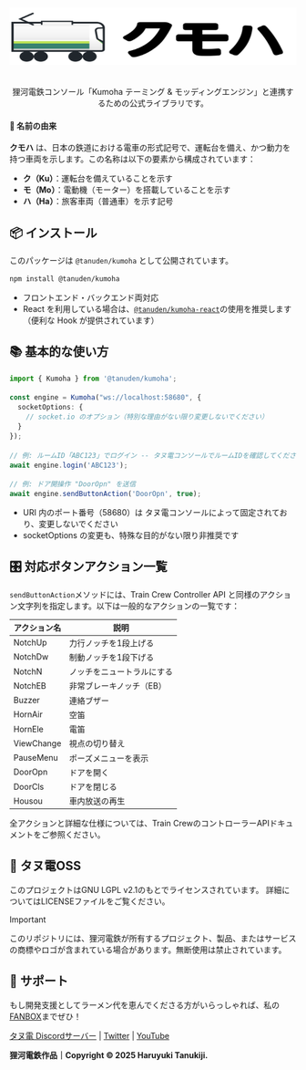 <center>
<picture>
  <source media="(prefers-color-scheme: dark), (max-height: 50px)" srcset="TanudenKumoha-LogoWhite.svg">
  <source media="(prefers-color-scheme: light), (max-height: 50px)" srcset="TanudenKumoha-LogoBlack.svg">
  <img src="TanudenKumoha-LogoBlack.svg" alt="Tanuden Kumoha Logo" style="max-height: 100px; width: 100%; margin-bottom: 20px;">
</picture>


狸河電鉄コンソール「Kumoha テーミング & モッディングエンジン」と連携するための公式ライブラリです。
</center>

#### 🚄 名前の由来

**クモハ** は、日本の鉄道における電車の形式記号で、運転台を備え、かつ動力を持つ車両を示します。この名称は以下の要素から構成されています：

- **ク（Ku）**：運転台を備えていることを示す  
- **モ（Mo）**：電動機（モーター）を搭載していることを示す  
- **ハ（Ha）**：旅客車両（普通車）を示す記号

## 📦 インストール

このパッケージは `@tanuden/kumoha` として公開されています。

```bash
npm install @tanuden/kumoha
```
* フロントエンド・バックエンド両対応
* React を利用している場合は、[`@tanuden/kumoha-react`](https://www.npmjs.com/package/@tanuden/kumoha-react)の使用を推奨します（便利な Hook が提供されています）

## 📚 基本的な使い方
```ts
import { Kumoha } from '@tanuden/kumoha';

const engine = Kumoha("ws://localhost:58680", {
  socketOptions: {
    // socket.io のオプション（特別な理由がない限り変更しないでください）
  }
});

// 例: ルームID「ABC123」でログイン -- タヌ電コンソールでルームIDを確認してください
await engine.login('ABC123');

// 例: ドア開操作 "DoorOpn" を送信
await engine.sendButtonAction('DoorOpn', true);
```
* URI 内のポート番号（58680）は タヌ電コンソールによって固定されており、変更しないでください
* socketOptions の変更も、特殊な目的がない限り非推奨です

## 🎛️ 対応ボタンアクション一覧
`sendButtonAction`メソッドには、Train Crew Controller API と同様のアクション文字列を指定します。以下は一般的なアクションの一覧です：

| アクション名 | 説明                       |
| ------------ | -------------------------- |
| NotchUp      | 力行ノッチを1段上げる      |
| NotchDw      | 制動ノッチを1段下げる      |
| NotchN       | ノッチをニュートラルにする |
| NotchEB      | 非常ブレーキノッチ（EB）   |
| Buzzer       | 連絡ブザー                 |
| HornAir      | 空笛                       |
| HornEle      | 電笛                       |
| ViewChange   | 視点の切り替え             |
| PauseMenu    | ポーズメニューを表示       |
| DoorOpn      | ドアを開く                 |
| DoorCls      | ドアを閉じる               |
| Housou       | 車内放送の再生             |

全アクションと詳細な仕様については、Train CrewのコントローラーAPIドキュメントをご参照ください。

## 💾 タヌ電OSS
このプロジェクトはGNU LGPL v2.1のもとでライセンスされています。
詳細についてはLICENSEファイルをご覧ください。

> [!IMPORTANT] 
> このリポジトリには、狸河電鉄が所有するプロジェクト、製品、またはサービスの商標やロゴが含まれている場合があります。無断使用は禁止されています。

## 💝 サポート
もし開発支援としてラーメン代を恵んでくださる方がいらっしゃれば、私の[FANBOX](https://haruyukitanuki.fanbox.cc)までぜひ！

[タヌ電 Discordサーバー](https://go.tanu.ch/タヌ電-discord) | [Twitter](https://go.tanu.ch/twitter) | [YouTube](https://go.tanu.ch/tanutube)

**狸河電鉄作品｜Copyright &copy; 2025 Haruyuki Tanukiji.**